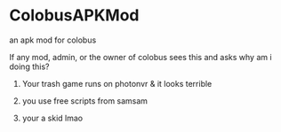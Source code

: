 # ColobusAPKMod

an apk mod for colobus


If any mod, admin, or the owner of colobus sees this and asks why am i doing this?

1. Your trash game runs on photonvr & it looks terrible

2. you use free scripts from samsam

3. your a skid lmao

